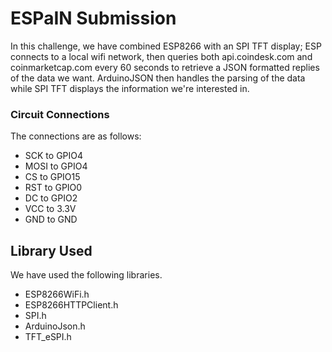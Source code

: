# ESPaIN Submission 

In this challenge, we have combined ESP8266 with an SPI TFT display; ESP connects to a local wifi network, then queries both api.coindesk.com and coinmarketcap.com every 60 seconds to retrieve a JSON formatted replies of the data we want. ArduinoJSON then handles the parsing of the data while SPI TFT displays the information we're interested in.

### Circuit Connections
The connections are as follows:
- SCK to GPIO4
- MOSI to GPIO4
- CS to GPIO15
- RST to GPIO0
- DC to GPIO2
- VCC to 3.3V
- GND to GND

## Library Used
We have used the following libraries.
- ESP8266WiFi.h
- ESP8266HTTPClient.h
- SPI.h
- ArduinoJson.h
- TFT_eSPI.h